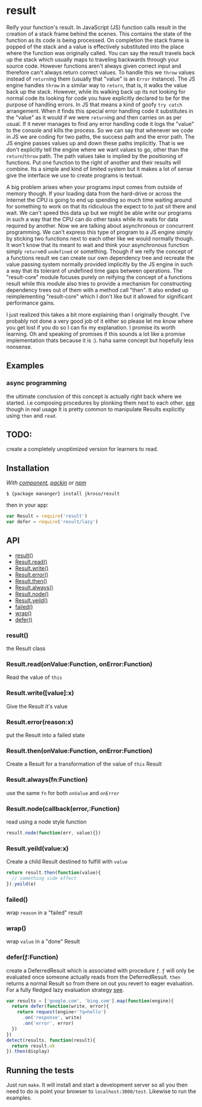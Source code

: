 
# result

  Reify your function's result. In JavaScript (JS) function calls result in the creation of a stack frame behind the scenes. This contains the state of the function as its code is being processed. On completion the stack frame is popped of the stack and a value is effectively substituted into the place where the function was originally called. You can say the result travels back up the stack which usually maps to traveling backwards through your source code. However functions aren't always given correct input and therefore can't always return correct values. To handle this we `throw` values instead of `return`ing them (usually that "value" is an `Error` instance). The JS engine handles `throw` in a similar way to `return`, that is, it walks the value back up the stack. However, while its walking back up its not looking for normal code its looking for code you have explicitly declared to be for the purpose of handling errors. In JS that means a kind of goofy `try catch` arrangement. When it finds this special error handling code it substitutes in the "value" as it would if we were `return`ing and then carries on as per usual. If it never manages to find any error handling code it logs the "value" to the console and kills the process. So we can say that whenever we code in JS we are coding for two paths, the success path and the error path. The JS engine passes values up and down these paths implicitly. That is we don't explicitly tell the engine where we want values to go, other than the `return`/`throw` path. The path values take is implied by the positioning of functions. Put one function to the right of another and their results will combine. Its a simple and kind of limited system but it makes a lot of sense give the interface we use to create programs is textual. 

  A big problem arises when your programs input comes from outside of memory though. If your loading data from the hard-drive or across the Internet the CPU is going to end up spending so much time waiting around for something to work on that its ridiculous the expect to to just sit there and wait. We can't speed this data up but we might be able write our programs in such a way that the CPU can do other tasks while its waits for data required by another. Now we are talking about asynchronous or concurrent programming. We can't express this type of program to a JS engine simply by sticking two functions next to each other like we would normally though. It won't know that its meant to wait and think your asynchronous function simply `return`ed `undefined` or something. Though if we reify the concept of a functions result we can create our own dependency tree and recreate the value passing system normally provided implicitly by the JS engine in such a way that its tolerant of undefined time gaps between operations. The "result-core" module focuses purely on reifying the concept of a functions result while this module also tries to provide a mechanism for constructing dependency trees out of them with a method call "then". It also ended up reimplementing "result-core" which I don't like but it allowed for significant performance gains.

  I just realized this takes a bit more explaining than I originally thought. I've probably not done a very good job of it either so please let me know where you get lost if you do so I can fix my explanation. I promise its worth learning. Oh and speaking of promises if this sounds a lot like a promise implementation thats because it is :). haha same concept but hopefully less nonsense.

## Examples

### async programming

  the ultimate conclusion of this concept is actually right back where we started. i.e composing procedures by plonking them next to each other. [see](//github.com/jkroso/when/blob/master/examples/decorate.js) though in real usage it is pretty common to manipulate Results explicitly using `then` and `read`.

## TODO:

  create a completely unoptimized version for learners to read.

## Installation

_With [component](//github.com/component/component), [packin](//github.com/jkroso/packin) or [npm](//github.com/isaacs/npm)_  

	$ {package mananger} install jkroso/result

then in your app:

```js
var Result = require('result')
var defer = require('result/lazy')
```

## API

 - [result()](#result)
 - [Result.read()](#resultreadonvaluefunctiononerrorfunction)
 - [Result.write()](#resultwritevaluex)
 - [Result.error()](#resulterrorreasonx)
 - [Result.then()](#resultthenonvaluefunctiononerrorfunction)
 - [Result.always()](#resultalwaysfnfunction)
 - [Result.node()](#resultnodecallbackerrorfunction)
 - [Result.yeild()](#resultyeildvaluex)
 - [failed()](#failed)
 - [wrap()](#wrap)
 - [defer()](#deferfunction)

### result()

  the Result class

### Result.read(onValue:Function, onError:Function)

  Read the value of `this`

### Result.write([value]:x)

  Give the Result it's value

### Result.error(reason:x)

  put the Result into a failed state

### Result.then(onValue:Function, onError:Function)

  Create a Result for a transformation of the value
  of `this` Result


### Result.always(fn:Function)

  use the same `fn` for both `onValue` and `onError`

### Result.node(callback(error,:Function)

  read using a node style function

```js
result.node(function(err, value){})
```

### Result.yeild(value:x)

  Create a child Result destined to fulfill with `value`

```js
return result.then(function(value){
  // something side effect
}).yeild(e)
```

### failed()

  wrap `reason` in a "failed" result

### wrap()

  wrap `value` in a "done" Result

### defer(ƒ:Function)

  create a DeferredResult which is associated with procedure `ƒ`.
  `ƒ` will only be evaluated once someone actually reads from the
  DeferredResult. `then` returns a normal Result so from there on
  out you revert to eager evaluation. For a fully fledged lazy 
  evaluation strategy [see](//github.com/jkroso/lazy-result).

```js
var results = ['google.com', 'bing.com'].map(function(engine){
  return defer(function(write, error){
    return request(engine+'?q=hello')
      .on('response', write)
      .on('error', error)
  })
})
detect(results, function(result){
  return result.ok
}).then(display)
```

## Running the tests

Just run `make`. It will install and start a development server so all you then need to do is point your browser to `localhost:3000/test`. Likewise to run the examples.
